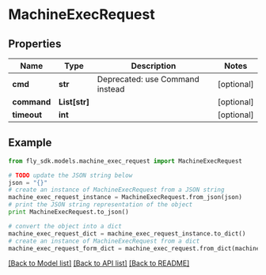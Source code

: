 # MachineExecRequest


## Properties
Name | Type | Description | Notes
------------ | ------------- | ------------- | -------------
**cmd** | **str** | Deprecated: use Command instead | [optional] 
**command** | **List[str]** |  | [optional] 
**timeout** | **int** |  | [optional] 

## Example

```python
from fly_sdk.models.machine_exec_request import MachineExecRequest

# TODO update the JSON string below
json = "{}"
# create an instance of MachineExecRequest from a JSON string
machine_exec_request_instance = MachineExecRequest.from_json(json)
# print the JSON string representation of the object
print MachineExecRequest.to_json()

# convert the object into a dict
machine_exec_request_dict = machine_exec_request_instance.to_dict()
# create an instance of MachineExecRequest from a dict
machine_exec_request_form_dict = machine_exec_request.from_dict(machine_exec_request_dict)
```
[[Back to Model list]](../README.md#documentation-for-models) [[Back to API list]](../README.md#documentation-for-api-endpoints) [[Back to README]](../README.md)


